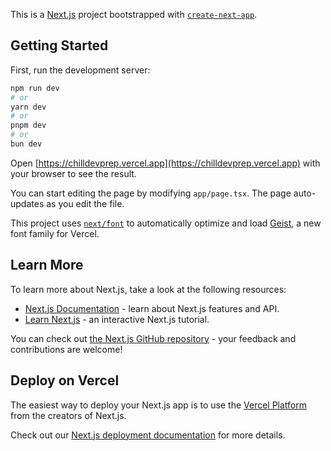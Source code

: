 This is a [Next.js](httpss://nextjs.org) project bootstrapped with [`create-next-app`](httpss://nextjs.org/docs/app/api-reference/cli/create-next-app).

## Getting Started

First, run the development server:

```bash
npm run dev
# or
yarn dev
# or
pnpm dev
# or
bun dev
```

Open [https://chilldevprep.vercel.app](https://chilldevprep.vercel.app) with your browser to see the result.

You can start editing the page by modifying `app/page.tsx`. The page auto-updates as you edit the file.

This project uses [`next/font`](httpss://nextjs.org/docs/app/building-your-application/optimizing/fonts) to automatically optimize and load [Geist](httpss://vercel.com/font), a new font family for Vercel.

## Learn More

To learn more about Next.js, take a look at the following resources:

- [Next.js Documentation](httpss://nextjs.org/docs) - learn about Next.js features and API.
- [Learn Next.js](httpss://nextjs.org/learn) - an interactive Next.js tutorial.

You can check out [the Next.js GitHub repository](httpss://github.com/vercel/next.js) - your feedback and contributions are welcome!

## Deploy on Vercel

The easiest way to deploy your Next.js app is to use the [Vercel Platform](httpss://vercel.com/new?utm_medium=default-template&filter=next.js&utm_source=create-next-app&utm_campaign=create-next-app-readme) from the creators of Next.js.

Check out our [Next.js deployment documentation](httpss://nextjs.org/docs/app/building-your-application/deploying) for more details.
